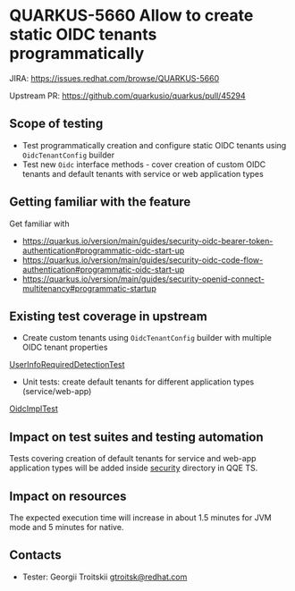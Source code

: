 # QUARKUS-5660 Allow to create static OIDC tenants programmatically

JIRA: https://issues.redhat.com/browse/QUARKUS-5660

Upstream PR: https://github.com/quarkusio/quarkus/pull/45294

## Scope of testing
- Test programmatically creation and configure static OIDC tenants using `OidcTenantConfig` builder
- Test new `Oidc` interface methods - cover creation of custom OIDC tenants and default tenants with service or web application types

## Getting familiar with the feature
Get familiar with
- https://quarkus.io/version/main/guides/security-oidc-bearer-token-authentication#programmatic-oidc-start-up
- https://quarkus.io/version/main/guides/security-oidc-code-flow-authentication#programmatic-oidc-start-up
- https://quarkus.io/version/main/guides/security-openid-connect-multitenancy#programmatic-startup

## Existing test coverage in upstream
- Create custom tenants using `OidcTenantConfig` builder with multiple OIDC tenant properties

[UserInfoRequiredDetectionTest](https://github.com/quarkusio/quarkus/blob/main/extensions/oidc/deployment/src/test/java/io/quarkus/oidc/test/UserInfoRequiredDetectionTest.java)

- Unit tests: create default tenants for different application types (service/web-app)

[OidcImplTest](https://github.com/quarkusio/quarkus/blob/main/extensions/oidc/runtime/src/test/java/io/quarkus/oidc/runtime/OidcImplTest.java)

## Impact on test suites and testing automation
Tests covering creation of default tenants for service and web-app application types will be added inside [security](https://github.com/quarkus-qe/quarkus-test-suite/tree/main/security) directory in QQE TS.

## Impact on resources
The expected execution time will increase in about 1.5 minutes for JVM mode and 5 minutes for native.

## Contacts
* Tester: Georgii Troitskii <gtroitsk@redhat.com>